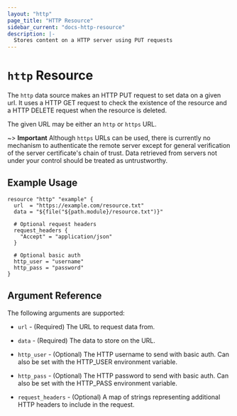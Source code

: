 ```yaml
---
layout: "http"
page_title: "HTTP Resource"
sidebar_current: "docs-http-resource"
description: |-
  Stores content on a HTTP server using PUT requests
---
```


# `http` Resource

The `http` data source makes an HTTP PUT request to set data on a given url. It
uses a HTTP GET request to check the existence of the resource and a HTTP DELETE 
request when the resource is deleted.

The given URL may be either an `http` or `https` URL.

~> **Important** Although `https` URLs can be used, there is currently no
mechanism to authenticate the remote server except for general verification of
the server certificate's chain of trust. Data retrieved from servers not under
your control should be treated as untrustworthy.

## Example Usage

```hcl
resource "http" "example" {
  url  = "https://example.com/resource.txt"
  data = "${file("${path.module}/resource.txt")}"

  # Optional request headers
  request_headers {
    "Accept" = "application/json"
  }

  # Optional basic auth
  http_user = "username"
  http_pass = "password"
}
```

## Argument Reference

The following arguments are supported:

* `url` - (Required) The URL to request data from. 

* `data` - (Required) The data to store on the URL. 

* `http_user` - (Optional) The HTTP username to send with basic auth. Can also 
  be set with the HTTP_USER environment variable.

* `http_pass` - (Optional) The HTTP password to send with basic auth. Can also 
  be set with the HTTP_PASS environment variable.

* `request_headers` - (Optional) A map of strings representing additional HTTP
  headers to include in the request.
  